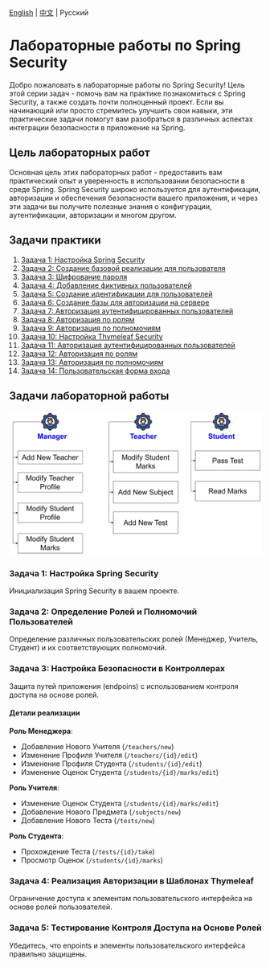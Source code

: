 [English](../../en/springsecurity/lab-work.md) | [中文](../../cn/springsecurity/lab-work.md) | Русский

# Лабораторные работы по Spring Security

Добро пожаловать в лабораторные работы по Spring Security! Цель этой серии задач - помочь вам на практике познакомиться с Spring Security, а также создать почти полноценный проект. Если вы начинающий или просто стремитесь улучшить свои навыки, эти практические задачи помогут вам разобраться в различных аспектах интеграции безопасности в приложение на Spring.

## Цель лабораторных работ

Основная цель этих лабораторных работ - предоставить вам практический опыт и уверенность в использовании безопасности в среде Spring. Spring Security широко используется для аутентификации, авторизации и обеспечения безопасности вашего приложения, и через эти задачи вы получите полезные знания о конфигурации, аутентификации, авторизации и многом другом.

## Задачи практики <a name="practice-tasks"></a>

1. [Задача 1: Настройка Spring Security](practice/configure-spring-security.md)
2. [Задача 2: Создание базовой реализации для пользователя](practice/base-implementation-user.md)
3. [Задача 3: Шифрование пароля](practice/password-encryption.md)
4. [Задача 4: Добавление фиктивных пользователей](practice/add-dummy-users.md)
5. [Задача 5: Создание идентификации для пользователей](practice/create-identity-to-users.md)
6. [Задача 6: Создание базы для авторизации на сервере](practice/setup-server-authorization.md)
7. [Задача 7: Авторизация аутентифицированных пользователей](practice/authorize-server-authenticated.md)
8. [Задача 8: Авторизация по ролям](practice/authorize-server-role.md)
9. [Задача 9: Авторизация по полномочиям](practice/authorize-server-authority.md)
10. [Задача 10: Настройка Thymeleaf Security](practice/configure-thymeleaf-security.md)
11. [Задача 11: Авторизация аутентифицированных пользователей](practice/authorize-client-authenticated.md)
12. [Задача 12: Авторизация по ролям](practice/authorize-client-role.md)
13. [Задача 13: Авторизация по полномочиям](practice/authorize-client-authority.md)
14. [Задача 14: Пользовательская форма входа](practice/custom-login-form.md)

## Задачи лабораторной работы <a name="lab-work-tasks"></a>

![img.png](../../srcs/springsecurity/task.png)

### Задача 1: Настройка Spring Security
Инициализация Spring Security в вашем проекте.

### Задача 2: Определение Ролей и Полномочий Пользователей
Определение различных пользовательских ролей (Менеджер, Учитель, Студент) и их соответствующих полномочий.

### Задача 3: Настройка Безопасности в Контроллерах
Защита путей приложения (endpoins) с использованием контроля доступа на основе ролей.

#### Детали реализации
**Роль Менеджера**:
- Добавление Нового Учителя (`/teachers/new`)
- Изменение Профиля Учителя (`/teachers/{id}/edit`)
- Изменение Профиля Студента (`/students/{id}/edit`)
- Изменение Оценок Студента (`/students/{id}/marks/edit`)

**Роль Учителя**:
- Изменение Оценок Студента (`/students/{id}/marks/edit`)
- Добавление Нового Предмета (`/subjects/new`)
- Добавление Нового Теста (`/tests/new`)

**Роль Студента**:
- Прохождение Теста (`/tests/{id}/take`)
- Просмотр Оценок (`/students/{id}/marks`)

### Задача 4: Реализация Авторизации в Шаблонах Thymeleaf

Ограничение доступа к элементам пользовательского интерфейса на основе ролей пользователей.

### Задача 5: Тестирование Контроля Доступа на Основе Ролей
Убедитесь, что enpoints и элементы пользовательского интерфейса правильно защищены.
